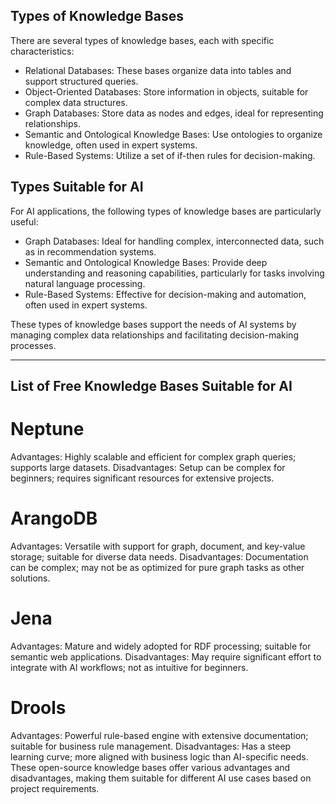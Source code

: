 ## Types of Knowledge Bases

There are several types of knowledge bases, each with specific characteristics:

- Relational Databases: These bases organize data into tables and support structured queries.
- Object-Oriented Databases: Store information in objects, suitable for complex data structures.
- Graph Databases: Store data as nodes and edges, ideal for representing relationships.
- Semantic and Ontological Knowledge Bases: Use ontologies to organize knowledge, often used in expert systems.
- Rule-Based Systems: Utilize a set of if-then rules for decision-making.

## Types Suitable for AI
For AI applications, the following types of knowledge bases are particularly useful:

- Graph Databases: Ideal for handling complex, interconnected data, such as in recommendation systems.
- Semantic and Ontological Knowledge Bases: Provide deep understanding and reasoning capabilities, particularly for tasks involving natural language processing.
- Rule-Based Systems: Effective for decision-making and automation, often used in expert systems.

These types of knowledge bases support the needs of AI systems by managing complex data relationships and facilitating decision-making processes.

-------------------------------------------------------------

## List of Free Knowledge Bases Suitable for AI

# Neptune
Advantages: Highly scalable and efficient for complex graph queries; supports large datasets.
Disadvantages: Setup can be complex for beginners; requires significant resources for extensive projects.

# ArangoDB
Advantages: Versatile with support for graph, document, and key-value storage; suitable for diverse data needs.
Disadvantages: Documentation can be complex; may not be as optimized for pure graph tasks as other solutions.

# Jena
Advantages: Mature and widely adopted for RDF processing; suitable for semantic web applications.
Disadvantages: May require significant effort to integrate with AI workflows; not as intuitive for beginners.

# Drools
Advantages: Powerful rule-based engine with extensive documentation; suitable for business rule management.
Disadvantages: Has a steep learning curve; more aligned with business logic than AI-specific needs.
These open-source knowledge bases offer various advantages and disadvantages, making them suitable for different AI use cases based on project requirements.